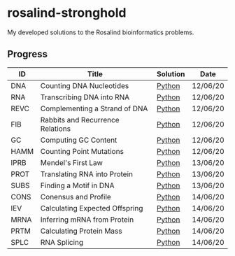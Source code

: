 # rosalind-stronghold
My developed solutions to the Rosalind bioinformatics problems.

## Progress
ID | Title | Solution | Date
-- | -- | -- | --
DNA | Counting DNA Nucleotides | [Python](01-DNA/01-DNA.py) | 12/06/20
RNA | Transcribing DNA into RNA | [Python](02-RNA/02-RNA.py) | 12/06/20
REVC | Complementing a Strand of DNA | [Python](03-REVC/03-REVC.py) | 12/06/20
FIB | Rabbits and Recurrence Relations | [Python](04-FIB/04-FIB.py) | 12/06/20
GC | Computing GC Content | [Python](05-GC/05-GC.py) | 12/06/20
HAMM | Counting Point Mutations | [Python](06-HAMM/06-HAMM.py) | 12/06/20
IPRB | Mendel's First Law | [Python](07-IPRB/07-IPRB.py) | 13/06/20
PROT | Translating RNA into Protein | [Python](08-PROT/08-PROT.py) | 13/06/20
SUBS | Finding a Motif in DNA | [Python](09-SUBS/09-SUBS.py) | 13/06/20
CONS | Conensus and Profile | [Python](10-CONS/10-CONS.py) | 14/06/20
IEV | Calculating Expected Offspring | [Python](11-IEV/11-IEV.py) | 14/06/20
MRNA | Inferring mRNA from Protein | [Python](12-MRNA/12-MRNA.py) | 14/06/20
PRTM | Calculating Protein Mass | [Python](13-PRTM/13-PRTM.py) | 14/06/20
SPLC | RNA Splicing | [Python](14-SPLC/14-SPLC.py) | 14/06/20
